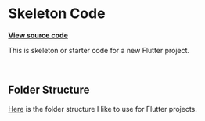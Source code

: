 # Skeleton Code

**[View source code](lib)**

This is skeleton or starter code for a new Flutter project.

<br>

## Folder Structure

[Here](folder_structure.txt) is the folder structure I like to use for Flutter projects.